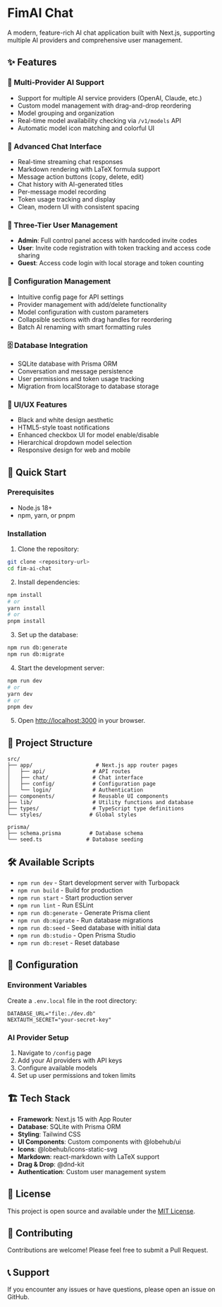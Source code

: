 # FimAI Chat

A modern, feature-rich AI chat application built with Next.js, supporting multiple AI providers and comprehensive user management.

## ✨ Features

### 🤖 Multi-Provider AI Support
- Support for multiple AI service providers (OpenAI, Claude, etc.)
- Custom model management with drag-and-drop reordering
- Model grouping and organization
- Real-time model availability checking via `/v1/models` API
- Automatic model icon matching and colorful UI

### 💬 Advanced Chat Interface
- Real-time streaming chat responses
- Markdown rendering with LaTeX formula support
- Message action buttons (copy, delete, edit)
- Chat history with AI-generated titles
- Per-message model recording
- Token usage tracking and display
- Clean, modern UI with consistent spacing

### 👥 Three-Tier User Management
- **Admin**: Full control panel access with hardcoded invite codes
- **User**: Invite code registration with token tracking and access code sharing
- **Guest**: Access code login with local storage and token counting

### 🔧 Configuration Management
- Intuitive config page for API settings
- Provider management with add/delete functionality
- Model configuration with custom parameters
- Collapsible sections with drag handles for reordering
- Batch AI renaming with smart formatting rules

### 🗄️ Database Integration
- SQLite database with Prisma ORM
- Conversation and message persistence
- User permissions and token usage tracking
- Migration from localStorage to database storage

### 🎨 UI/UX Features
- Black and white design aesthetic
- HTML5-style toast notifications
- Enhanced checkbox UI for model enable/disable
- Hierarchical dropdown model selection
- Responsive design for web and mobile

## 🚀 Quick Start

### Prerequisites
- Node.js 18+
- npm, yarn, or pnpm

### Installation

1. Clone the repository:
```bash
git clone <repository-url>
cd fim-ai-chat
```

2. Install dependencies:
```bash
npm install
# or
yarn install
# or
pnpm install
```

3. Set up the database:
```bash
npm run db:generate
npm run db:migrate
```

4. Start the development server:
```bash
npm run dev
# or
yarn dev
# or
pnpm dev
```

5. Open [http://localhost:3000](http://localhost:3000) in your browser.

## 📁 Project Structure

```
src/
├── app/                    # Next.js app router pages
│   ├── api/               # API routes
│   ├── chat/              # Chat interface
│   ├── config/            # Configuration page
│   └── login/             # Authentication
├── components/            # Reusable UI components
├── lib/                   # Utility functions and database
├── types/                 # TypeScript type definitions
└── styles/               # Global styles

prisma/
├── schema.prisma         # Database schema
└── seed.ts              # Database seeding
```

## 🛠️ Available Scripts

- `npm run dev` - Start development server with Turbopack
- `npm run build` - Build for production
- `npm run start` - Start production server
- `npm run lint` - Run ESLint
- `npm run db:generate` - Generate Prisma client
- `npm run db:migrate` - Run database migrations
- `npm run db:seed` - Seed database with initial data
- `npm run db:studio` - Open Prisma Studio
- `npm run db:reset` - Reset database

## 🔧 Configuration

### Environment Variables

Create a `.env.local` file in the root directory:

```env
DATABASE_URL="file:./dev.db"
NEXTAUTH_SECRET="your-secret-key"
```

### AI Provider Setup

1. Navigate to `/config` page
2. Add your AI providers with API keys
3. Configure available models
4. Set up user permissions and token limits

## 🏗️ Tech Stack

- **Framework**: Next.js 15 with App Router
- **Database**: SQLite with Prisma ORM
- **Styling**: Tailwind CSS
- **UI Components**: Custom components with @lobehub/ui
- **Icons**: @lobehub/icons-static-svg
- **Markdown**: react-markdown with LaTeX support
- **Drag & Drop**: @dnd-kit
- **Authentication**: Custom user management system

## 📝 License

This project is open source and available under the [MIT License](LICENSE).

## 🤝 Contributing

Contributions are welcome! Please feel free to submit a Pull Request.

## 📞 Support

If you encounter any issues or have questions, please open an issue on GitHub.
